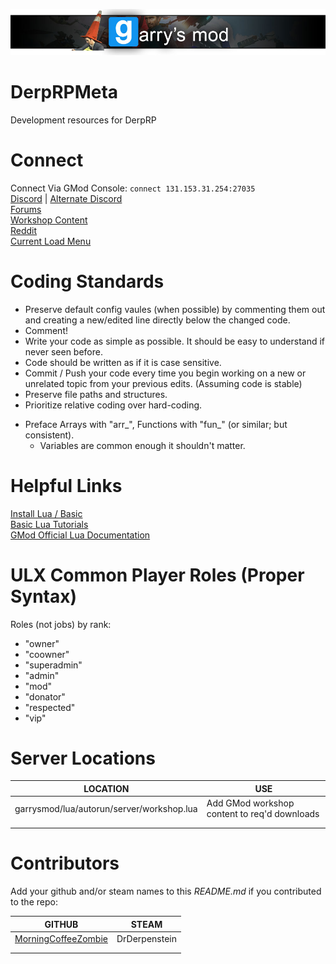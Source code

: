 ![DerpRP GMod](/Images/banner.png)  

# DerpRPMeta
Development resources for DerpRP  


# Connect
Connect Via GMod Console: `connect 131.153.31.254:27035`  
[Discord](https://discord.gg/YVMUpe) | [Alternate Discord](https://discord.gg/crFNW7)  
[Forums](http://rpforum.derpdarkrp.nn.pe/index.php)  
[Workshop Content](https://steamcommunity.com/sharedfiles/filedetails/?id=1797327391)  
[Reddit](https://www.reddit.com/r/GMServers/comments/cha8xf/derprp/)  
[Current Load Menu](http://5632523523f2.000webhostapp.com/striperloadingscreen/index.php?steamid=%s)  


# Coding Standards

* Preserve default config vaules (when possible) by commenting them out and creating a new/edited line directly below the changed code.  
* Comment!  
* Write your code as simple as possible. It should be easy to understand if never seen before.  
* Code should be written as if it is case sensitive.  
* Commit / Push your code every time you begin working on a new or unrelated topic from your previous edits. (Assuming code is stable)  
* Preserve file paths and structures.  
* Prioritize relative coding over hard-coding.  
+ Preface Arrays with "arr_", Functions with "fun_" (or similar; but consistent).  
	* Variables are common enough it shouldn't matter.  


# Helpful Links
[Install Lua / Basic](https://www.lua.org/start.html#learning)  
[Basic Lua Tutorials](https://www.lua.org/pil/contents.html)  
[GMod Official Lua Documentation](https://wiki.garrysmod.com/page/Main_Page)  


# ULX Common Player Roles (Proper Syntax)

Roles (not jobs) by rank:

* "owner"
* "coowner"
* "superadmin"
* "admin"
* "mod"
* "donator"
* "respected"
* "vip"


# Server Locations

| **LOCATION** | **USE** |  
|--------------|---------|  
| garrysmod/lua/autorun/server/workshop.lua | Add GMod workshop content to req'd downloads |  
| | |  
| | |  


# Contributors
Add your github and/or steam names to this *README.md* if you contributed to the repo:  

| **GITHUB** | **STEAM** |  
|--------|-------|  
| [MorningCoffeeZombie](https://github.com/MorningCoffeeZombie) | DrDerpenstein |  
| | |   
| | |   




